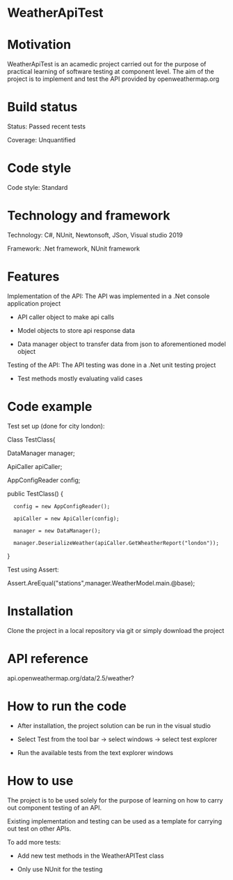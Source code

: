 # WeatherApiTest

# Motivation
WeatherApiTest is an acamedic project carried out for the purpose of practical learning of software testing at component level.
The aim of the project is to implement and test the API provided by openweathermap.org

# Build status
Status: Passed recent tests

Coverage: Unquantified

# Code style
Code style: Standard

# Technology and framework
Technology: C#, NUnit, Newtonsoft, JSon, Visual studio 2019

Framework: .Net framework, NUnit framework

# Features
Implementation of the API: The API was implemented in a .Net console application project

- API caller object to make api calls 

- Model objects to store api response data 

- Data manager object to transfer data from json to aforementioned model object

Testing of the API: The API testing was done in a .Net unit testing project

- Test methods mostly evaluating valid cases

# Code example
Test set up (done for city london): 

Class TestClass{

  DataManager manager;
  
  ApiCaller apiCaller;
  
  AppConfigReader config;
  
  public TestClass()
  {
  
      config = new AppConfigReader();
      
      apiCaller = new ApiCaller(config);
      
      manager = new DataManager();
      
      manager.DeserializeWeather(apiCaller.GetWheatherReport("london"));
      
  }

 Test using Assert:
 
 Assert.AreEqual("stations",manager.WeatherModel.main.@base);

# Installation
Clone the project in a local repository via git or simply download the project 

# API reference
api.openweathermap.org/data/2.5/weather?

# How to run the code 
- After installation, the project solution can be run in the visual studio

- Select Test from the tool bar -> select windows -> select test explorer

- Run the available tests from the text explorer windows

# How to use 
The project is to be used solely for the purpose of learning on how to carry out component testing of an API.

Existing implementation and testing can be used as a template for carrying out test on other APIs.

To add more tests:

- Add new test methods in the WeatherAPITest class

- Only use NUnit for the testing

